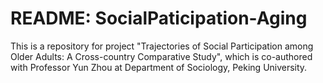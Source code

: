 # README: SocialPaticipation-Aging

This is a repository for project "Trajectories of Social Participation among Older Adults: A Cross-country Comparative Study", which is co-authored with Professor Yun Zhou at Department of Sociology, Peking University.
